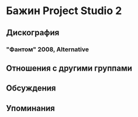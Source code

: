 # Бажин Project Studio 2



## Дискография

### "Фантом" 2008, Alternative




## Отношения с другими группами


## Обсуждения


## Упоминания

